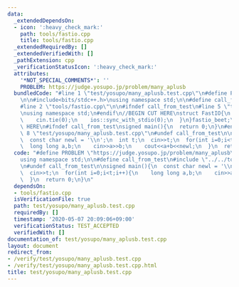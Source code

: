 ```yaml
---
data:
  _extendedDependsOn:
  - icon: ':heavy_check_mark:'
    path: tools/fastio.cpp
    title: tools/fastio.cpp
  _extendedRequiredBy: []
  _extendedVerifiedWith: []
  _pathExtension: cpp
  _verificationStatusIcon: ':heavy_check_mark:'
  attributes:
    '*NOT_SPECIAL_COMMENTS*': ''
    PROBLEM: https://judge.yosupo.jp/problem/many_aplusb
  bundledCode: "#line 1 \"test/yosupo/many_aplusb.test.cpp\"\n#define PROBLEM \"https://judge.yosupo.jp/problem/many_aplusb\"\
    \n\n#include<bits/stdc++.h>\nusing namespace std;\n\n#define call_from_test\n\
    #line 2 \"tools/fastio.cpp\"\n\n#ifndef call_from_test\n#line 5 \"tools/fastio.cpp\"\
    \nusing namespace std;\n#endif\n//BEGIN CUT HERE\nstruct FastIO{\n  FastIO(){\n\
    \    cin.tie(0);\n    ios::sync_with_stdio(0);\n  }\n}fastio_beet;\n//END CUT\
    \ HERE\n#ifndef call_from_test\nsigned main(){\n  return 0;\n}\n#endif\n#line\
    \ 8 \"test/yosupo/many_aplusb.test.cpp\"\n#undef call_from_test\n\nsigned main(){\n\
    \  const char newl = '\\n';\n  int t;\n  cin>>t;\n  for(int i=0;i<t;i++){\n  \
    \  long long a,b;\n    cin>>a>>b;\n    cout<<a+b<<newl;\n  }\n  return 0;\n}\n"
  code: "#define PROBLEM \"https://judge.yosupo.jp/problem/many_aplusb\"\n\n#include<bits/stdc++.h>\n\
    using namespace std;\n\n#define call_from_test\n#include \"../../tools/fastio.cpp\"\
    \n#undef call_from_test\n\nsigned main(){\n  const char newl = '\\n';\n  int t;\n\
    \  cin>>t;\n  for(int i=0;i<t;i++){\n    long long a,b;\n    cin>>a>>b;\n    cout<<a+b<<newl;\n\
    \  }\n  return 0;\n}\n"
  dependsOn:
  - tools/fastio.cpp
  isVerificationFile: true
  path: test/yosupo/many_aplusb.test.cpp
  requiredBy: []
  timestamp: '2020-05-07 20:09:06+09:00'
  verificationStatus: TEST_ACCEPTED
  verifiedWith: []
documentation_of: test/yosupo/many_aplusb.test.cpp
layout: document
redirect_from:
- /verify/test/yosupo/many_aplusb.test.cpp
- /verify/test/yosupo/many_aplusb.test.cpp.html
title: test/yosupo/many_aplusb.test.cpp
---
```

